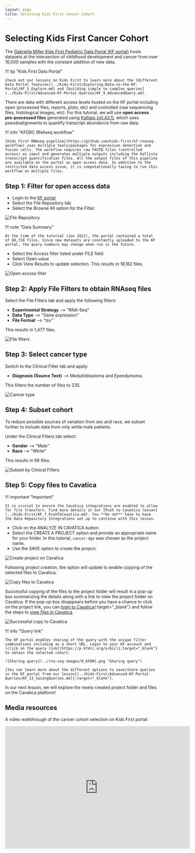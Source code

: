```yaml
---
layout: page
title: Selecting Kids First Cancer Cohort
---
```


Selecting Kids First Cancer Cohort
====================================

The [Gabriella Miller Kids First Pediatric Data Portal (KF portal)](https://kidsfirstdrc.org) hosts datasets at the intersection of childhood development and cancer from over 16,000 samples with the constant addition of new data.

!!! tip "Kids First Data Portal"

    Check out our lessons on Kids First to learn more about the [different Data Portal features](../Kids-First/Exploring-Data-in-the-KF-Portal/KF_5_Explore.md) and [building simple to complex queries](../Kids-First/Advanced-KF-Portal-Queries/KF_9_AdvancedQuery.md).

There are data with different access levels hosted on the KF portal including open (processed files, reports, plots, etc) and controlled (raw sequencing files, histological images, etc). For this tutorial, we will use **open access pre-processed files** generated using [Kallisto (v0.43.1)](http://pachterlab.github.io/kallisto//releases/2017/03/20/v0.43.1), which uses pseudoalignments to quantify transcript abundance from raw data.

!!! info "KFDRC RNAseq workflow"

    [Kids First RNAseq pipeline](https://github.com/kids-first/kf-rnaseq-workflow) uses multiple tools/packages for expression detection and fusion calls. The workflow requires raw FASTQ files (controlled access) as input and generates multiple outputs including the Kallisto transcript quantification files. All the output files of this pipeline are available on the portal as open access data. In addition to the restricted data access issue, it is computationally taxing to run this workflow on multiple files.

## Step 1: Filter for open access data

* Login to the [KF portal](https://kidsfirstdrc.org/)
* Select the <span class="highlight_txt">File Repository</span> tab
* Select the <span class="highlight_txt">Browse All</span> option for the Filter.

![File Repository](../rna-seq-images/1_KFDRC.png "File Repository")

!!! note "Data Summary"

    At the time of the tutorial (Jan 2021), the portal contained a total of 88,728 files. Since new datasets are constantly uploaded to the KF portal, the query numbers may change when run in the future.

* Select the <span class="highlight_txt">Access</span> filter listed under <span class="highlight_txt">FILE</span> field
* Select <span class="highlight_txt">Open</span> value
* Click <span class="highlight_txt">View Results</span> to update selection. This results in 18,162 files.

![Open access filter](../rna-seq-images/2_KFDRC.png "Open access filter")

## Step 2: Apply File Filters to obtain RNAseq files

Select the <span class="highlight_txt">File Filters</span> tab and apply the following filters:

* **Experimental Strategy** --> "RNA-Seq"
* **Data Type** --> "Gene expression"
* **File Format** --> "tsv"

This results in 1,477 files.

![File filters](../rna-seq-images/3_KFDRC.png "File filters")

## Step 3: Select cancer type

Switch to the <span class="highlight_txt">Clinical Filter</span> tab and apply:

* **Diagnosis (Source Text)** --> Medulloblastoma and Ependymoma.

This filters the number of files to 235.

![Cancer type](../rna-seq-images/4_KFDRC.png "Cancer type")

## Step 4: Subset cohort

To reduce possible sources of variation from sex and race, we subset further to include data from only white male patients.

Under the <span class="highlight_txt">Clinical Filters</span> tab select:

* **Gender** --> "Male"
* **Race** --> "White"

This results in 99 files.

![Subset by Clinical Filters](../rna-seq-images/5_KFDRC.png "Subset by Clinical Filters")

## Step 5: Copy files to Cavatica

!!! important "Important"

    It is crucial to ensure the Cavatica integrations are enabled to allow for file transfers. Find more details in our [Push to Cavatica lesson](../Kids-First/KF_7_PushToCavatica.md). You **do not** have to have the Data Repository Integrations set up to continue with this lesson.

* Click on the <span class="highlight_txt">ANALYZE IN CAVATICA</span> button.
* Select the <span class="highlight_txt">CREATE A PROJECT</span> option and provide an appropriate name for your folder. In this tutorial, `cancer-dge` was chosen as the project name.
* Use the <span class="highlight_txt">SAVE</span> option to create the project.

![Create project on Cavatica](../rna-seq-images/6_KFDRC.png "Create project on Cavatica")

Following project creation, the option will update to enable copying of the selected files to Cavatica.

![Copy files to Cavatica](../rna-seq-images/7_KFDRC.png "Copy files to Cavatica")

Successful copying of the files to the project folder will result in a pop-up box summarizing the details along with a link to view the project folder on Cavatica. If the pop-up box disappears before you have a chance to click on the project link, you can [login to Cavatica](https://cavatica.sbgenomics.com){:target="_blank"} and follow the steps to [view files in Cavatica](./rna_seq_4.md#step-1-view-files-in-cavatica).

![Successful copy to Cavatica](../rna-seq-images/8_KFDRC.png "Successful copy to Cavatica")

!!! info "Query link"

    The KF portal enables sharing of the query with the unique filter combinations including as a short URL. Login to your KF account and [click on the query link](https://p.kfdrc.org/s/6ic){:target="_blank"} to obtain the selected cohort.

    ![Sharing query](../rna-seq-images/9_KFDRC.png "Sharing query")

    [You can learn more about the different options to save/share queries in the KF portal from our lesson](../Kids-First/Advanced-KF-Portal-Queries/KF_13_SavingQueries.md){:target="_blank"}.

In our next lesson, we will explore the newly created project folder and files on the Cavatica platform!

## Media resources

A video walkthrough of the cancer cohort selection on Kids First portal:

<iframe id="kaltura_player" src="https://cdnapisec.kaltura.com/p/1770401/sp/177040100/embedIframeJs/uiconf_id/29032722/partner_id/1770401?iframeembed=true&playerId=kaltura_player&entry_id=1_1568tbw7&flashvars[mediaProtocol]=rtmp&amp;flashvars[streamerType]=rtmp&amp;flashvars[streamerUrl]=rtmp://www.kaltura.com:1935&amp;flashvars[rtmpFlavors]=1&amp;flashvars[localizationCode]=en&amp;flashvars[leadWithHTML5]=true&amp;flashvars[sideBarContainer.plugin]=true&amp;flashvars[sideBarContainer.position]=left&amp;flashvars[sideBarContainer.clickToClose]=true&amp;flashvars[chapters.plugin]=true&amp;flashvars[chapters.layout]=vertical&amp;flashvars[chapters.thumbnailRotator]=false&amp;flashvars[streamSelector.plugin]=true&amp;flashvars[EmbedPlayer.SpinnerTarget]=videoHolder&amp;flashvars[dualScreen.plugin]=true&amp;flashvars[mediaProxy.mediaPlayTo]=79&amp;flashvars[Kaltura.addCrossoriginToIframe]=true&amp;&wid=1_mx53rd98" width="608" height="402" allowfullscreen webkitallowfullscreen mozAllowFullScreen allow="autoplay *; fullscreen *; encrypted-media *" sandbox="allow-forms allow-same-origin allow-scripts allow-top-navigation allow-pointer-lock allow-popups allow-modals allow-orientation-lock allow-popups-to-escape-sandbox allow-presentation allow-top-navigation-by-user-activation" frameborder="0" title="Kaltura Player"></iframe>
